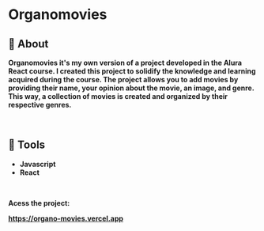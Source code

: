 <h1>Organo<b>movies<b></h1>

<h2>📕 About</h2>

**Organomovies** it's my own version of a project developed in the Alura React course. I created this project to solidify the knowledge and learning acquired during the course. The project allows you to add movies by providing their name, your opinion about the movie, an image, and genre. This way, a collection of movies is created and organized by their respective genres.

<br/>

<h2> 🔨 Tools </h2>

- Javascript
- React

<br />

Acess the project: 

https://organo-movies.vercel.app